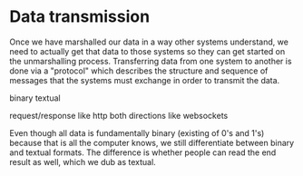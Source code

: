 # Data transmission

Once we have marshalled our data in a way other systems understand, we need to actually get that data to those systems so they can get started on the unmarshalling process.
Transferring data from one system to another is done via a "protocol" which describes the structure and sequence of messages that the systems must exchange in order to transmit the data.

binary
textual

request/response like http
both directions like websockets


Even though all data is fundamentally binary (existing of 0's and 1's) because that is all the computer knows, we still differentiate between binary and textual formats. The difference is whether people can read the end result as well, which we dub as textual. 